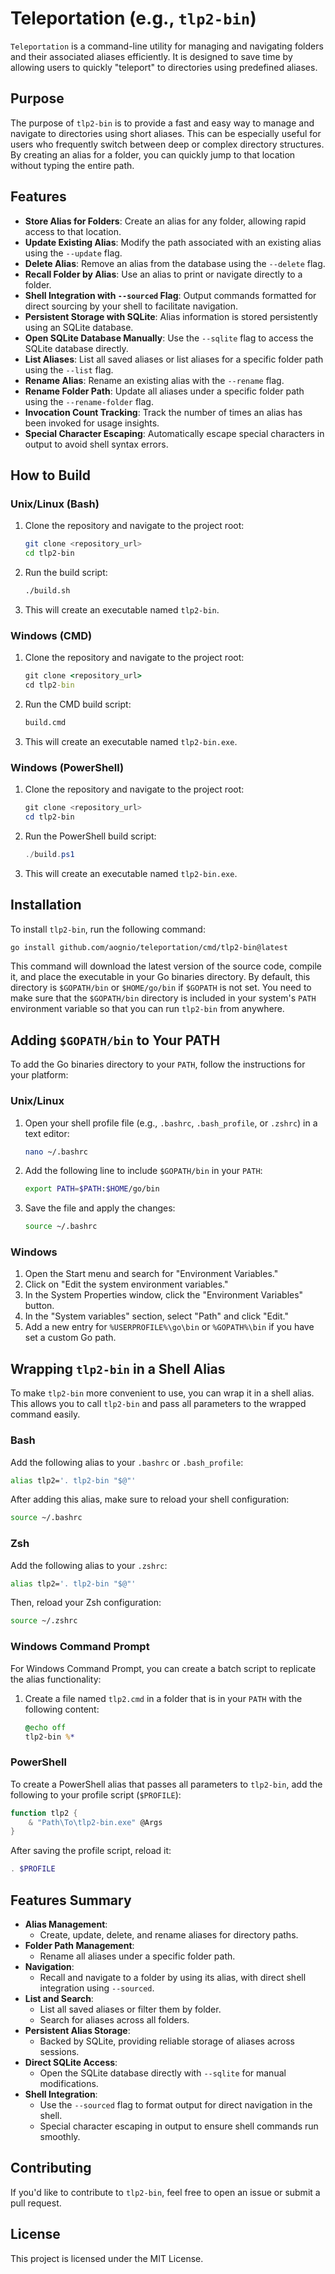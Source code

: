 # Teleportation (e.g., `tlp2-bin`)

`Teleportation` is a command-line utility for managing and navigating folders and their associated aliases efficiently. It is designed to save time by allowing users to quickly "teleport" to directories using predefined aliases.

## Purpose

The purpose of `tlp2-bin` is to provide a fast and easy way to manage and navigate to directories using short aliases. This can be especially useful for users who frequently switch between deep or complex directory structures. By creating an alias for a folder, you can quickly jump to that location without typing the entire path.

## Features

- **Store Alias for Folders**: Create an alias for any folder, allowing rapid access to that location.
- **Update Existing Alias**: Modify the path associated with an existing alias using the `--update` flag.
- **Delete Alias**: Remove an alias from the database using the `--delete` flag.
- **Recall Folder by Alias**: Use an alias to print or navigate directly to a folder.
- **Shell Integration with `--sourced` Flag**: Output commands formatted for direct sourcing by your shell to facilitate navigation.
- **Persistent Storage with SQLite**: Alias information is stored persistently using an SQLite database.
- **Open SQLite Database Manually**: Use the `--sqlite` flag to access the SQLite database directly.
- **List Aliases**: List all saved aliases or list aliases for a specific folder path using the `--list` flag.
- **Rename Alias**: Rename an existing alias with the `--rename` flag.
- **Rename Folder Path**: Update all aliases under a specific folder path using the `--rename-folder` flag.
- **Invocation Count Tracking**: Track the number of times an alias has been invoked for usage insights.
- **Special Character Escaping**: Automatically escape special characters in output to avoid shell syntax errors.

## How to Build

### Unix/Linux (Bash)

1. Clone the repository and navigate to the project root:

   ```sh
   git clone <repository_url>
   cd tlp2-bin
   ```

2. Run the build script:
    
   ```sh
   ./build.sh
   ```
    
3. This will create an executable named `tlp2-bin`.
    

### Windows (CMD)

1. Clone the repository and navigate to the project root:
    
   ```cmd
   git clone <repository_url>
   cd tlp2-bin
   ```
    
2. Run the CMD build script:
    
   ```cmd
   build.cmd
   ```
    
3. This will create an executable named `tlp2-bin.exe`.
    

### Windows (PowerShell)

1. Clone the repository and navigate to the project root:
    
   ```powershell
   git clone <repository_url>
   cd tlp2-bin
   ```
    
2. Run the PowerShell build script:
    
   ```powershell
   ./build.ps1
   ```
    
3. This will create an executable named `tlp2-bin.exe`.
    
## Installation

To install `tlp2-bin`, run the following command:

```sh
go install github.com/aognio/teleportation/cmd/tlp2-bin@latest
```

This command will download the latest version of the source code, compile it, and place the executable in your Go binaries directory. By default, this directory is `$GOPATH/bin` or `$HOME/go/bin` if `$GOPATH` is not set. You need to make sure that the `$GOPATH/bin` directory is included in your system's `PATH` environment variable so that you can run `tlp2-bin` from anywhere.

## Adding `$GOPATH/bin` to Your PATH

To add the Go binaries directory to your `PATH`, follow the instructions for your platform:

### Unix/Linux

1. Open your shell profile file (e.g., `.bashrc`, `.bash_profile`, or `.zshrc`) in a text editor:
    
   ```sh
   nano ~/.bashrc
   ```
    
2. Add the following line to include `$GOPATH/bin` in your `PATH`:
    
   ```sh
   export PATH=$PATH:$HOME/go/bin
   ```
    
3. Save the file and apply the changes:
    
   ```sh
   source ~/.bashrc
   ```
    
### Windows

1. Open the Start menu and search for "Environment Variables."
2. Click on "Edit the system environment variables."
3. In the System Properties window, click the "Environment Variables" button.
4. In the "System variables" section, select "Path" and click "Edit."
5. Add a new entry for `%USERPROFILE%\go\bin` or `%GOPATH%\bin` if you have set a custom Go path.

## Wrapping `tlp2-bin` in a Shell Alias

To make `tlp2-bin` more convenient to use, you can wrap it in a shell alias. This allows you to call `tlp2-bin` and pass all parameters to the wrapped command easily.

### Bash

Add the following alias to your `.bashrc` or `.bash_profile`:

```sh
alias tlp2='. tlp2-bin "$@"'
```

After adding this alias, make sure to reload your shell configuration:

```sh
source ~/.bashrc
```

### Zsh

Add the following alias to your `.zshrc`:

```sh
alias tlp2='. tlp2-bin "$@"'
```

Then, reload your Zsh configuration:

```sh
source ~/.zshrc
```

### Windows Command Prompt

For Windows Command Prompt, you can create a batch script to replicate the alias functionality:

1. Create a file named `tlp2.cmd` in a folder that is in your `PATH` with the following content:
    
   ```cmd
   @echo off
   tlp2-bin %*
   ```

### PowerShell

To create a PowerShell alias that passes all parameters to `tlp2-bin`, add the following to your profile script (`$PROFILE`):

```powershell
function tlp2 {
    & "Path\To\tlp2-bin.exe" @Args
}
```

After saving the profile script, reload it:

```powershell
. $PROFILE
```

## Features Summary

- **Alias Management**:
  - Create, update, delete, and rename aliases for directory paths.
- **Folder Path Management**:
  - Rename all aliases under a specific folder path.
- **Navigation**:
  - Recall and navigate to a folder by using its alias, with direct shell integration using `--sourced`.
- **List and Search**:
  - List all saved aliases or filter them by folder.
  - Search for aliases across all folders.
- **Persistent Alias Storage**:
  - Backed by SQLite, providing reliable storage of aliases across sessions.
- **Direct SQLite Access**:
  - Open the SQLite database directly with `--sqlite` for manual modifications.
- **Shell Integration**:
  - Use the `--sourced` flag to format output for direct navigation in the shell.
  - Special character escaping in output to ensure shell commands run smoothly.

## Contributing

If you'd like to contribute to `tlp2-bin`, feel free to open an issue or submit a pull request.

## License

This project is licensed under the MIT License.
